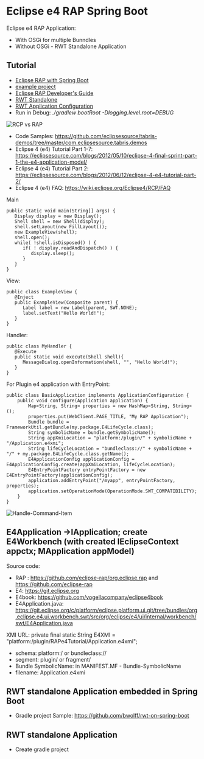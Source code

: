 # Eclipse e4 RAP Spring Boot
Eclipse e4 RAP Application:
- With OSGi for multiple Bunndles
- Without OSGi - RWT Standalone Application

## Tutorial
- [Eclipse RAP with Spring Boot](https://www.javacodegeeks.com/2018/11/eclipse-rap-spring-boot.html)
- [example project](https://github.com/bwolff/rwt-on-spring-boot)
- [Eclipse RAP Developer's Guide](https://www.eclipse.org/rap/developers-guide/)
- [RWT Standalone](https://www.eclipse.org/rap/developers-guide/devguide.php?topic=rwt-standalone.html&version=3.20)
- [RWT Application Configuration](https://www.eclipse.org/rap/developers-guide/devguide.php?topic=application-configuration.html&version=3.20)
- Run in Debug: 
*./gradlew bootRoot -Dlogging.level.root=DEBUG*

![RCP vs RAP](http://file.itpub.net/forum/itpub/attachment/day_090706/20090706_62f02d78bd33e0c81efdo3T6I3wMso7j.jpg)

- Code Samples: https://github.com/eclipsesource/tabris-demos/tree/master/com.eclipsesource.tabris.demos
- Eclipse 4 (e4) Tutorial Part 1-7: https://eclipsesource.com/blogs/2012/05/10/eclipse-4-final-sprint-part-1-the-e4-application-model/
- Eclipse 4 (e4) Tutorial Part 2: https://eclipsesource.com/blogs/2012/06/12/eclipse-4-e4-tutorial-part-2/
- Eclipse 4 (e4) FAQ: https://wiki.eclipse.org/Eclipse4/RCP/FAQ

Main
```
public static void main(String[] args) {
   Display display = new Display();
   Shell shell = new Shell(display);
   shell.setLayout(new FillLayout());
   new ExampleView(shell);
   shell.open();
   while( !shell.isDisposed() ) {
      if( ! display.readAndDispatch() ) {
         display.sleep();
      }
   }
}
```
View:
```
public class ExampleView {
   @Inject
   public ExampleView(Composite parent) {
      Label label = new Label(parent, SWT.NONE);
      label.setText("Hello World!");
   }
}
```
Handler:
```
public class MyHandler {
   @Execute
   public static void execute(Shell shell){
      MessageDialog.openInformation(shell, "", "Hello World!");
   }
}
```
For Plugin e4 application with EntryPoint:
```
public class BasicApplication implements ApplicationConfiguration {
    public void configure(Application application) {
        Map<String, String> properties = new HashMap<String, String>();
        properties.put(WebClient.PAGE_TITLE, "My RAP Application");
        Bundle bundle = FrameworkUtil.getBundle(my.package.E4LifeCycle.class);
        String symbolicName = bundle.getSymbolicName();
        String appXmiLocation = "platform:/plugin/" + symbolicName + "/Application.e4xmi";
        String lifeCycleLocation = "bundleclass://" + symbolicName + "/" + my.package.E4LifeCycle.class.getName();
        E4ApplicationConfig applicationConfig = E4ApplicationConfig.create(appXmiLocation, lifeCycleLocation);
        E4EntryPointFactory entryPointFactory = new E4EntryPointFactory(applicationConfig);
        application.addEntryPoint("/myapp", entryPointFactory, properties);
        application.setOperationMode(OperationMode.SWT_COMPATIBILITY);
    }
}
```
![Handle-Command-Item](https://eclipsesource.com/wp-content/uploads/2012/06/image09.png)

## E4Application ->IApplication; create E4Workbench (with created IEclipseContext appctx; MApplication appModel)
Source code:
- RAP : https://github.com/eclipse-rap/org.eclipse.rap and https://github.com/eclipse-rap
- E4: https://git.eclipse.org
- E4book: https://github.com/vogellacompany/eclipse4book
- E4Application.java: https://git.eclipse.org/c/platform/eclipse.platform.ui.git/tree/bundles/org.eclipse.e4.ui.workbench.swt/src/org/eclipse/e4/ui/internal/workbench/swt/E4Application.java

XMI URL: private final static String E4XMI = "platform:/plugin/RAPe4Tutorial/Application.e4xmi"; 
- schema: platform:/  or bundleclass://
- segment: plugin/ or fragment/
- Bundle SymbolicName: in MANIFEST.MF - Bundle-SymbolicName
- filename: Application.e4xmi

## RWT standalone Application embedded in Spring Boot
- Gradle project Sample: https://github.com/bwolff/rwt-on-spring-boot

## RWT standalone Application 
- Create gradle project
